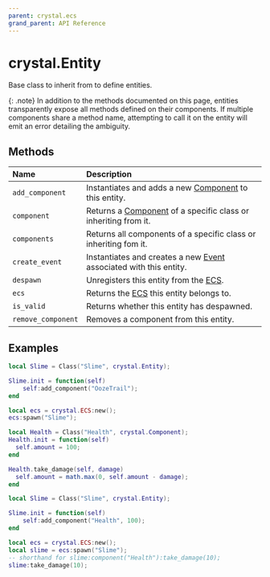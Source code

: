 ```yaml
---
parent: crystal.ecs
grand_parent: API Reference
---
```


# crystal.Entity

Base class to inherit from to define entities.

{: .note}
In addition to the methods documented on this page, entities transparently expose all methods defined on their components. If multiple components share a method name, attempting to call it on the entity will emit an error detailing the ambiguity.

## Methods

| Name               | Description                                                                 |
| :----------------- | :-------------------------------------------------------------------------- |
| `add_component`    | Instantiates and adds a new [Component](component) to this entity.          |
| `component`        | Returns a [Component](component) of a specific class or inheriting from it. |
| `components`       | Returns all components of a specific class or inheriting fom it.            |
| `create_event`     | Instantiates and creates a new [Event](event) associated with this entity.  |
| `despawn`          | Unregisters this entity from the [ECS](ecs).                                |
| `ecs`              | Returns the [ECS](ecs) this entity belongs to.                              |
| `is_valid`         | Returns whether this entity has despawned.                                  |
| `remove_component` | Removes a component from this entity.                                       |

## Examples

```lua
local Slime = Class("Slime", crystal.Entity);

Slime.init = function(self)
	self:add_component("OozeTrail");
end

local ecs = crystal.ECS:new();
ecs:spawn("Slime");
```

```lua
local Health = Class("Health", crystal.Component);
Health.init = function(self)
  self.amount = 100;
end

Health.take_damage(self, damage)
  self.amount = math.max(0, self.amount - damage);
end

local Slime = Class("Slime", crystal.Entity);

Slime.init = function(self)
	self:add_component("Health", 100);
end

local ecs = crystal.ECS:new();
local slime = ecs:spawn("Slime");
-- shorthand for slime:component("Health"):take_damage(10);
slime:take_damage(10);
```
